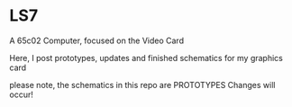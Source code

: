 # LS7
A 65c02 Computer, focused on the Video Card

Here, I post prototypes, updates and finished schematics
for my graphics card

please note, the schematics in this repo are PROTOTYPES
Changes will occur!
